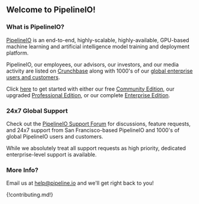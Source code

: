## Welcome to PipelineIO! 

### What is PipelineIO?
[PipelineIO](http://pipeline.io/) is an end-to-end, highly-scalable, highly-available, GPU-based machine learning and artificial intelligence model training and deployment platform.

PipelineIO, our employees, our advisors, our investors, and our media activity are listed on [Crunchbase](https://www.crunchbase.com/organization/pipelineio) along with 1000's of our [global enterprise users and customers](https://www.crunchbase.com/organization/pipelineio/customers).

Click [here](getting_started/index.md) to get started with either our free [Community Edition](getting_started/index.md), our upgraded [Professional Edition](getting_started/index.md), or our complete [Enterprise Edition](getting_started/index.md).

### 24x7 Global Support
Check out the [PipelineIO Support Forum](https://pipelineio.zendesk.com) for discussions, feature requests, and 24x7 support from San Francisco-based PipelineIO and 1000's of global PipelineIO users and customers.

While we absolutely treat all support requests as high priority, dedicated enterprise-level support is available.

### More Info?
Email us at [help@pipeline.io](mailto:help@pipeline.io) and we'll get right back to you!

{!contributing.md!}
